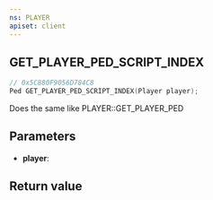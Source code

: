```yaml
---
ns: PLAYER
apiset: client
---
```

## GET_PLAYER_PED_SCRIPT_INDEX

```c
// 0x5C880F9056D784C8
Ped GET_PLAYER_PED_SCRIPT_INDEX(Player player);
```

Does the same like PLAYER::GET_PLAYER_PED

## Parameters
* **player**:

## Return value